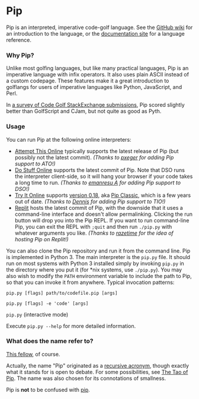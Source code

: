 # Pip

Pip is an interpreted, imperative code-golf language. See the [GitHub wiki](https://github.com/dloscutoff/pip/wiki) for an introduction to the language, or the [documentation site](https://dloscutoff.github.io/pipdoc/) for a language reference.

### Why Pip?

Unlike most golfing languages, but like many practical languages, Pip is an imperative language with infix operators. It also uses plain ASCII instead of a custom codepage. These features make it a great introduction to golflangs for users of imperative languages like Python, JavaScript, and Perl.

In [a survey of Code Golf StackExchange submissions](https://codegolf.meta.stackexchange.com/a/8891/16766), Pip scored slightly better than GolfScript and CJam, but not quite as good as Pyth.

### Usage

You can run Pip at the following online interpreters:

- [Attempt This Online](https://ato.pxeger.com/run?1=m724ILNgwYKlpSVpuhaL072yISyowOZoJY_UnJx8JR0FpfD8opwURaVYqBQA) typically supports the latest release of Pip (but possibly not the latest commit). *(Thanks to [pxeger](https://github.com/pxeger) for adding Pip support to ATO!)*
- [Do Stuff Online](https://dso.surge.sh/#@WyJwaXAiLG51bGwsImdKayIsIiIsIiIsIkhlbGxvIFdvcmxkISJd) supports the latest commit of Pip. Note that DSO runs the interpreter client-side, so it will hang your browser if your code takes a long time to run. *(Thanks to [emanresu A](https://github.com/chunkybanana) for adding Pip support to DSO!)*
- [Try It Online](https://tio.run/##K8gs@P8/3Sv7////Hqk5Ofn/w/OLclIUAQ) supports [version 0.18](https://github.com/dloscutoff/pip/releases/tag/v0.18), aka [Pip Classic](https://dloscutoff.github.io/pipdoc/pip-classic), which is a few years out of date. *(Thanks to [Dennis](https://github.com/DennisMitchell) for adding Pip support to TIO!)*
- [Replit](https://replit.com/@dloscutoff/pip) hosts the latest commit of Pip, with the downside that it uses a command-line interface and doesn't allow permalinking. Clicking the run button will drop you into the Pip REPL. If you want to run command-line Pip, you can exit the REPL with `;quit` and then run `./pip.py` with whatever arguments you like. *(Thanks to [razetime](https://github.com/razetime) for the idea of hosting Pip on Replit!)*

You can also clone the Pip repository and run it from the command line. Pip is implemented in Python 3. The main interpreter is the `pip.py` file. It should run on most systems with Python 3 installed simply by invoking `pip.py` in the directory where you put it (for &ast;nix systems, use `./pip.py`). You may also wish to modify the `PATH` environment variable to include the path to Pip, so that you can invoke it from anywhere. Typical invocation patterns:

`pip.py [flags] path/to/codefile.pip [args]`

`pip.py [flags] -e 'code' [args]`

`pip.py` (interactive mode)

Execute `pip.py --help` for more detailed information.

### What does the name refer to?

[This fellow](http://en.wikipedia.org/wiki/Pip_(Great_Expectations)), of course.

Actually, the name "Pip" originated as a [recursive acronym](http://en.wikipedia.org/wiki/Recursive_acronym), though exactly what it stands for is open to debate. For some possibilities, see [The Tao of Pip](https://github.com/dloscutoff/pip/blob/master/Tao%20of%20Pip.txt). The name was also chosen for its connotations of smallness.

Pip is **not** to be confused with [pip](http://en.wikipedia.org/wiki/Pip_(package_manager)).
